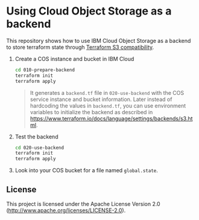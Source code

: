 # Using Cloud Object Storage as a backend

This repository shows how to use IBM Cloud Object Storage as a backend to store terraform state through [Terraform S3 compatibility](https://www.terraform.io/docs/backends/types/s3.html).

1. Create a COS instance and bucket in IBM Cloud
   ```sh
   cd 010-prepare-backend
   terraform init
   terraform apply
   ```

   > It generates a `backend.tf` file in `020-use-backend` with the COS service instance and bucket information. Later instead of hardcoding the values in `backend.tf`, you can use environment variables to initialize the backend as described in https://www.terraform.io/docs/language/settings/backends/s3.html.

2. Test the backend
   ```sh
   cd 020-use-backend
   terraform init
   terraform apply
   ```

3. Look into your COS bucket for a file named `global.state`.

## License

This project is licensed under the Apache License Version 2.0 (http://www.apache.org/licenses/LICENSE-2.0).
